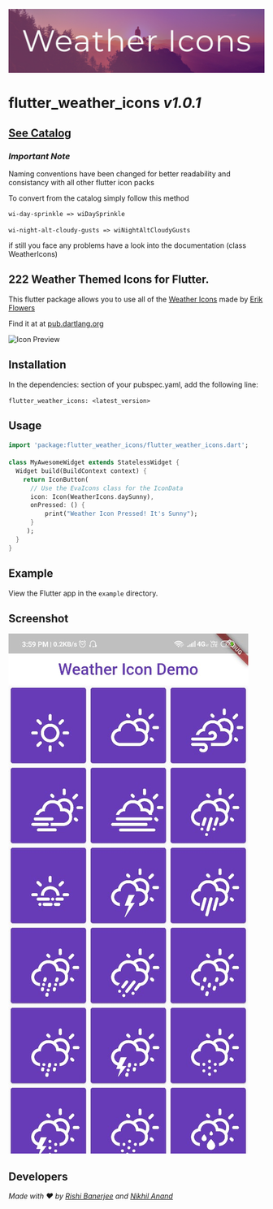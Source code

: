 ![header](github_assets/header.jpg)

# flutter_weather_icons _v1.0.1_

## [See Catalog](https://erikflowers.github.io/weather-icons/)

### _Important Note_

Naming conventions have been changed for better readability and consistancy with all other flutter icon packs

To convert from the catalog simply follow this method

```
wi-day-sprinkle => wiDaySprinkle

wi-night-alt-cloudy-gusts => wiNightAltCloudyGusts
```

if still you face any problems have a look into the documentation (class WeatherIcons)

## 222 Weather Themed Icons for Flutter.

This flutter package allows you to use all of the [Weather Icons](https://github.com/erikflowers/weather-icons) made by [Erik Flowers](https://github.com/erikflowers)

Find it at at [pub.dartlang.org](https://pub.dev/packages/flutter_weather_icons)

![Icon Preview](https://i.imgur.com/XmZW2q3.png)

## Installation

In the dependencies: section of your pubspec.yaml, add the following line:

`flutter_weather_icons: <latest_version>`

## Usage

```dart
import 'package:flutter_weather_icons/flutter_weather_icons.dart';

class MyAwesomeWidget extends StatelessWidget {
  Widget build(BuildContext context) {
    return IconButton(
      // Use the EvaIcons class for the IconData
      icon: Icon(WeatherIcons.daySunny),
      onPressed: () {
          print("Weather Icon Pressed! It's Sunny");
      }
     );
  }
}
```

## Example

View the Flutter app in the `example` directory.

## Screenshot

![screenshot](github_assets/screenshot.jpg)

## Developers

_Made with ❤️ by [Rishi Banerjee](https://github.com/rshrc) and [Nikhil Anand](https://github.com/muj-programmer)_
